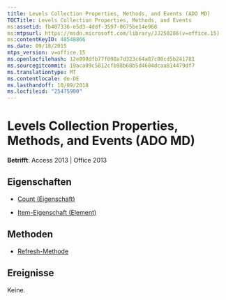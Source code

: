 ```yaml
---
title: Levels Collection Properties, Methods, and Events (ADO MD)
TOCTitle: Levels Collection Properties, Methods, and Events
ms:assetid: fb407336-e5d3-4ddf-3597-0675be14e968
ms:mtpsurl: https://msdn.microsoft.com/library/JJ250286(v=office.15)
ms:contentKeyID: 48548866
ms.date: 09/18/2015
mtps_version: v=office.15
ms.openlocfilehash: 12e890dfb77f098a7d323c64a87c00cd5b241781
ms.sourcegitcommit: 19aca09c5812cfb98b68b5d4604dcaa814479df7
ms.translationtype: MT
ms.contentlocale: de-DE
ms.lasthandoff: 10/09/2018
ms.locfileid: "25475900"
---
```

# <a name="levels-collection-properties-methods-and-events-ado-md"></a>Levels Collection Properties, Methods, and Events (ADO MD)


**Betrifft**: Access 2013 | Office 2013

## <a name="properties"></a>Eigenschaften

- [Count (Eigenschaft)](count-property-ado.md)

- [Item-Eigenschaft (Element)](item-property-ado.md)

## <a name="methods"></a>Methoden

- [Refresh-Methode](refresh-method-ado.md)

## <a name="events"></a>Ereignisse

Keine.

